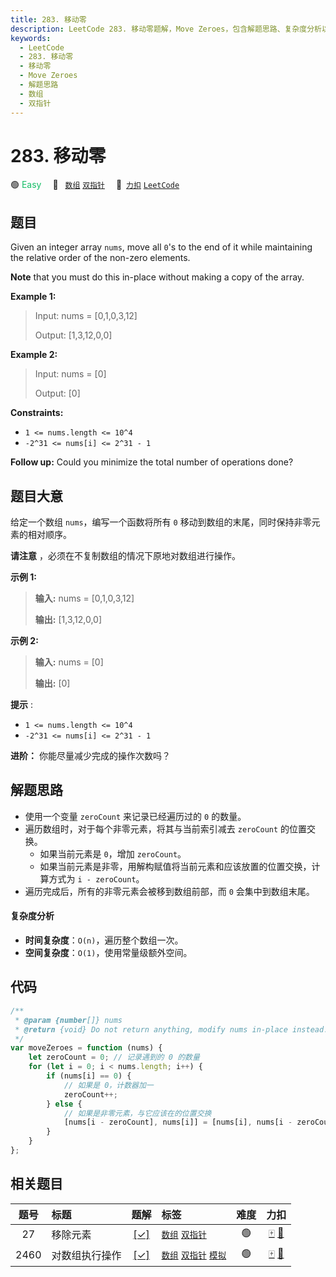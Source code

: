 ```yaml
---
title: 283. 移动零
description: LeetCode 283. 移动零题解，Move Zeroes，包含解题思路、复杂度分析以及完整的 JavaScript 代码实现。
keywords:
  - LeetCode
  - 283. 移动零
  - 移动零
  - Move Zeroes
  - 解题思路
  - 数组
  - 双指针
---
```


# 283. 移动零

🟢 <font color=#15bd66>Easy</font>&emsp; 🔖&ensp; [`数组`](/tag/array.md) [`双指针`](/tag/two-pointers.md)&emsp; 🔗&ensp;[`力扣`](https://leetcode.cn/problems/move-zeroes) [`LeetCode`](https://leetcode.com/problems/move-zeroes)

## 题目

Given an integer array `nums`, move all `0`'s to the end of it while
maintaining the relative order of the non-zero elements.

**Note** that you must do this in-place without making a copy of the array.

**Example 1:**

> Input: nums = [0,1,0,3,12]
>
> Output: [1,3,12,0,0]

**Example 2:**

> Input: nums = [0]
>
> Output: [0]

**Constraints:**

- `1 <= nums.length <= 10^4`
- `-2^31 <= nums[i] <= 2^31 - 1`

**Follow up:** Could you minimize the total number of operations done?

## 题目大意

给定一个数组 `nums`，编写一个函数将所有 `0` 移动到数组的末尾，同时保持非零元素的相对顺序。

**请注意** ，必须在不复制数组的情况下原地对数组进行操作。

**示例 1:**

> **输入:** nums = [0,1,0,3,12]
>
> **输出:** [1,3,12,0,0]

**示例 2:**

> **输入:** nums = [0]
>
> **输出:** [0]

**提示** :

- `1 <= nums.length <= 10^4`
- `-2^31 <= nums[i] <= 2^31 - 1`

**进阶：** 你能尽量减少完成的操作次数吗？

## 解题思路

- 使用一个变量 `zeroCount` 来记录已经遍历过的 `0` 的数量。
- 遍历数组时，对于每个非零元素，将其与当前索引减去 `zeroCount` 的位置交换。
  - 如果当前元素是 `0`，增加 `zeroCount`。
  - 如果当前元素是非零，用解构赋值将当前元素和应该放置的位置交换，计算方式为 `i - zeroCount`。
- 遍历完成后，所有的非零元素会被移到数组前部，而 `0` 会集中到数组末尾。

#### 复杂度分析

- **时间复杂度**：`O(n)`，遍历整个数组一次。
- **空间复杂度**：`O(1)`，使用常量级额外空间。

## 代码

```javascript
/**
 * @param {number[]} nums
 * @return {void} Do not return anything, modify nums in-place instead.
 */
var moveZeroes = function (nums) {
	let zeroCount = 0; // 记录遇到的 0 的数量
	for (let i = 0; i < nums.length; i++) {
		if (nums[i] == 0) {
			// 如果是 0，计数器加一
			zeroCount++;
		} else {
			// 如果是非零元素，与它应该在的位置交换
			[nums[i - zeroCount], nums[i]] = [nums[i], nums[i - zeroCount]];
		}
	}
};
```

## 相关题目

<!-- prettier-ignore -->
| 题号 | 标题 | 题解 | 标签 | 难度 | 力扣 |
| :------: | :------ | :------: | :------ | :------: | :------: |
| 27 | 移除元素 | [[✓]](/problem/0027.md) |  [`数组`](/tag/array.md) [`双指针`](/tag/two-pointers.md) | 🟢 | [🀄️](https://leetcode.cn/problems/remove-element) [🔗](https://leetcode.com/problems/remove-element) |
| 2460 | 对数组执行操作 | [[✓]](/problem/2460.md) |  [`数组`](/tag/array.md) [`双指针`](/tag/two-pointers.md) [`模拟`](/tag/simulation.md) | 🟢 | [🀄️](https://leetcode.cn/problems/apply-operations-to-an-array) [🔗](https://leetcode.com/problems/apply-operations-to-an-array) |